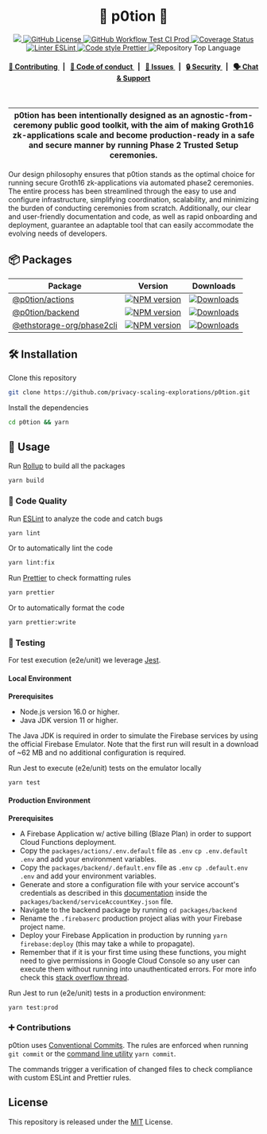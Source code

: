 <p align="center">
    <h1 align="center">
      <!-- <picture>
        <source media="(prefers-color-scheme: dark)" srcset="ref-dark.svg">
        <source media="(prefers-color-scheme: light)" srcset="ref-light.svg">
        <img width="40" alt="p0tion icon" src="ref">
      </picture> -->
     🧪 p0tion 🧪
    </h1>
</p>

<p align="center">
    <a alt="Project p0tion" href="https://github.com/privacy-scaling-explorations/p0tion" target="_blank">
        <img src="https://img.shields.io/badge/project-p0tion-blue.svg?style=flat-square">
    </a>
    <a href="/LICENSE">
        <img alt="GitHub License" src="https://img.shields.io/github/license/privacy-scaling-explorations/p0tion?style=flat-square">
    </a>
    <a href="https://github.com/privacy-scaling-explorations/p0tion/actions/workflows/test-ci-prod.yaml">
        <img alt="GitHub Workflow Test CI Prod" src="https://img.shields.io/github/actions/workflow/status/privacy-scaling-explorations/p0tion/test-ci-prod.yaml?branch=main&label=test&style=flat-square&logo=github">
    </a>
    <a href='https://coveralls.io/github/privacy-scaling-explorations/p0tion?branch=main'>
    <img src='https://coveralls.io/repos/github/privacy-scaling-explorations/p0tion/badge.svg?branch=main' alt='Coverage Status' />
    </a>
    <!-- <a href="https://deepscan.io/dashboard#view=project&tid=X&pid=X&bid=X">
        <img src="https://deepscan.io/api/teams/X/projects/X/branches/X/badge/grade.svg" alt="DeepScan grade">
    </a> -->
    <a href="https://eslint.org/">
        <img alt="Linter ESLint" src="https://img.shields.io/badge/linter-eslint-8080f2?style=flat-square&logo=eslint">
    </a>
    <a href="https://prettier.io/">
        <img alt="Code style Prettier" src="https://img.shields.io/badge/code%20style-prettier-f8bc45?style=flat-square&logo=prettier">
    </a>
    <img alt="Repository Top Language" src="https://img.shields.io/github/languages/top/privacy-scaling-explorations/p0tion?style=flat-square">
    </a>
</p>

<div align="center">
    <h4>
        <a href="/CONTRIBUTING.md">
            👥 Contributing
        </a>
        <span>&nbsp;&nbsp;|&nbsp;&nbsp;</span>
        <a href="/CODE_OF_CONDUCT.md">
            🤝 Code of conduct
        </a>
        <span>&nbsp;&nbsp;|&nbsp;&nbsp;</span>
        <a href="https://github.com/privacy-scaling-explorations/p0tion/contribute">
            🔎 Issues
        </a>
        <span>&nbsp;&nbsp;|&nbsp;&nbsp;</span>
        <a href="/SECURITY.md">
            🔒 Security
        </a>
        <span>&nbsp;&nbsp;|&nbsp;&nbsp;</span>
        <a href="https://discord.gg/sF5CT5rzrR">
            🗣️ Chat &amp; Support
        </a>
    </h4>
</div>
<br>

| p0tion has been intentionally designed as an agnostic-from-ceremony public good toolkit, with the aim of making Groth16 zk-applications scale and become production-ready in a safe and secure manner by running Phase 2 Trusted Setup ceremonies. |
| -------------------------------------------------------------------------------------------------------------------------------------------------------------------------------------------------------------------------------------------------- |

Our design philosophy ensures that p0tion stands as the optimal choice for running secure Groth16 zk-applications via automated phase2 ceremonies. The entire process has been streamlined through the easy to use and configure infrastructure, simplifying coordination, scalability, and minimizing the burden of conducting ceremonies from scratch. Additionally, our clear and user-friendly documentation and code, as well as rapid onboarding and deployment, guarantee an adaptable tool that can easily accommodate the evolving needs of developers.

## 📦 Packages

<table>
    <th>Package</th>
    <th>Version</th>
    <th>Downloads</th>
    <tbody>
       <tr>
            <td>
                <a href="/packages/actions">
                    @p0tion/actions
                </a>
            </td>
            <td>
                <!-- NPM version -->
                <a href="https://npmjs.org/package/@p0tion/actions">
                    <img src="https://img.shields.io/npm/v/@p0tion/actions.svg?style=flat-square" alt="NPM version" />
                </a>
            </td>
            <td>
                <!-- Downloads -->
                <a href="https://npmjs.org/package/@p0tion/actions">
                    <img src="https://img.shields.io/npm/dm/@p0tion/actions.svg?style=flat-square" alt="Downloads" />
                </a>
            </td>
        </tr>
       <tr>
            <td>
                <a href="/packages/backend">
                    @p0tion/backend
                </a>
            </td>
            <td>
                <!-- NPM version -->
                <a href="https://npmjs.org/package/@p0tion/backend">
                    <img src="https://img.shields.io/npm/v/@p0tion/backend.svg?style=flat-square" alt="NPM version" />
                </a>
            </td>
            <td>
                <!-- Downloads -->
                <a href="https://npmjs.org/package/@p0tion/backend">
                    <img src="https://img.shields.io/npm/dm/@p0tion/backend.svg?style=flat-square" alt="Downloads" />
                </a>
            </td>
        </tr>
       <tr>
            <td>
                <a href="/packages/phase2cli">
                    @ethstorage-org/phase2cli
                </a>
            </td>
            <td>
                <!-- NPM version -->
                <a href="https://npmjs.org/package/@ethstorage-org/phase2cli">
                    <img src="https://img.shields.io/npm/v/@ethstorage-org/phase2cli.svg?style=flat-square" alt="NPM version" />
                </a>
            </td>
            <td>
                <!-- Downloads -->
                <a href="https://npmjs.org/package/@ethstorage-org/phase2cli">
                    <img src="https://img.shields.io/npm/dm/@ethstorage-org/phase2cli.svg?style=flat-square" alt="Downloads" />
                </a>
            </td>
        </tr>
    <tbody>

</table>

## 🛠 Installation

Clone this repository

```bash
git clone https://github.com/privacy-scaling-explorations/p0tion.git
```

Install the dependencies

```bash
cd p0tion && yarn
```

## 📜 Usage

Run [Rollup](https://www.rollupjs.org) to build all the packages

```bash
yarn build
```

### 🔎 Code Quality

Run [ESLint](https://eslint.org/) to analyze the code and catch bugs

```bash
yarn lint
```

Or to automatically lint the code

```bash
yarn lint:fix
```

Run [Prettier](https://prettier.io/) to check formatting rules

```bash
yarn prettier
```

Or to automatically format the code

```bash
yarn prettier:write
```

### 📝 Testing

For test execution (e2e/unit) we leverage [Jest](https://jestjs.io/).

#### Local Environment

**Prerequisites**

-   Node.js version 16.0 or higher.
-   Java JDK version 11 or higher.

The Java JDK is required in order to simulate the Firebase services by using the official Firebase Emulator. Note that the first run will result in a download of ~62 MB and no additional configuration is required.

Run Jest to execute (e2e/unit) tests on the emulator locally

```bash
yarn test
```

#### Production Environment

**Prerequisites**

-   A Firebase Application w/ active billing (Blaze Plan) in order to support Cloud Functions deployment.
-   Copy the `packages/actions/.env.default` file as `.env` `cp .env.default .env` and add your environment variables.
-   Copy the `packages/backend/.default.env` file as `.env` `cp .default.env .env` and add your environment variables.
-   Generate and store a configuration file with your service account's credentials as described in this [documentation](https://firebase.google.com/docs/admin/setup#set-up-project-and-service-account) inside the `packages/backend/serviceAccountKey.json` file.
-   Navigate to the backend package by running `cd packages/backend`
-   Rename the `.firebaserc` production project alias with your Firebase project name.
-   Deploy your Firebase Application in production by running `yarn firebase:deploy` (this may take a while to propagate).
-   Remember that if it is your first time using these functions, you might need to give permissions in Google Cloud Console so any user can execute them without running into unauthenticated errors. For more info check this [stack overflow thread](https://stackoverflow.com/questions/61151247/newly-created-firebase-functions-throwing-unauthenticated-error).

Run Jest to run (e2e/unit) tests in a production environment:

```bash
yarn test:prod
```

### ➕ Contributions

p0tion uses [Conventional Commits](https://www.conventionalcommits.org/en/v1.0.0/). The rules are enforced when running `git commit` or the [command line utility](https://github.com/commitizen/cz-cli) `yarn commit`.

The commands trigger a verification of changed files to check compliance with custom ESLint and Prettier rules.

<!-- ### Documentation (JS libraries) - soon

Run [TypeDoc](https://typedoc.org/) to generate a documentation website for each package

```bash
yarn docs
```

The output will be placed on the `docs` folder. -->

## License

This repository is released under the [MIT](https://github.com/privacy-scaling-explorations/p0tion/blob/main/LICENSE) License.
